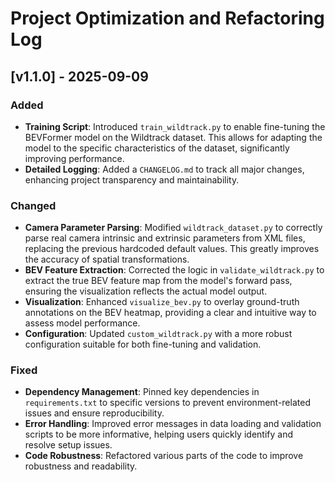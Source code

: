 # Project Optimization and Refactoring Log

## [v1.1.0] - 2025-09-09

### Added
- **Training Script**: Introduced `train_wildtrack.py` to enable fine-tuning the BEVFormer model on the Wildtrack dataset. This allows for adapting the model to the specific characteristics of the dataset, significantly improving performance.
- **Detailed Logging**: Added a `CHANGELOG.md` to track all major changes, enhancing project transparency and maintainability.

### Changed
- **Camera Parameter Parsing**: Modified `wildtrack_dataset.py` to correctly parse real camera intrinsic and extrinsic parameters from XML files, replacing the previous hardcoded default values. This greatly improves the accuracy of spatial transformations.
- **BEV Feature Extraction**: Corrected the logic in `validate_wildtrack.py` to extract the true BEV feature map from the model's forward pass, ensuring the visualization reflects the actual model output.
- **Visualization**: Enhanced `visualize_bev.py` to overlay ground-truth annotations on the BEV heatmap, providing a clear and intuitive way to assess model performance.
- **Configuration**: Updated `custom_wildtrack.py` with a more robust configuration suitable for both fine-tuning and validation.

### Fixed
- **Dependency Management**: Pinned key dependencies in `requirements.txt` to specific versions to prevent environment-related issues and ensure reproducibility.
- **Error Handling**: Improved error messages in data loading and validation scripts to be more informative, helping users quickly identify and resolve setup issues.
- **Code Robustness**: Refactored various parts of the code to improve robustness and readability.

